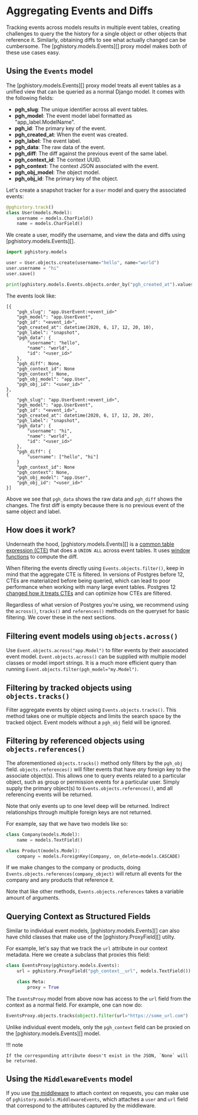 # Aggregating Events and Diffs

Tracking events across models results in multiple event tables, creating challenges to query the the history for a single object or other objects that reference it. Similarly, obtaining diffs to see what actually changed can be cumbersome. The [pghistory.models.Events][] proxy model makes both of these use cases easy.

## Using the `Events` model

The [pghistory.models.Events][] proxy model treats all event tables as a unified view that can be queried as a normal Django model. It comes with the following fields:

* **pgh_slug**: The unique identifier across all event tables.
* **pgh_model**: The event model label formatted as "app_label.ModelName".
* **pgh_id**: The primary key of the event.
* **pgh_created_at**: When the event was created.
* **pgh_label**: The event label.
* **pgh_data**: The raw data of the event.
* **pgh_diff**: The diff against the previous event of the same label.
* **pgh_context_id**: The context UUID.
* **pgh_context**: The context JSON associated with the event.
* **pgh_obj_model**: The object model.
* **pgh_obj_id**: The primary key of the object.

Let's create a snapshot tracker for a `User` model and query the associated events:

```python
@pghistory.track()
class User(models.Model):
    username = models.CharField()
    name = models.CharField()
```

We create a user, modify the username, and view the data and diffs using [pghistory.models.Events][].

```python
import pghistory.models

user = User.objects.create(username="hello", name="world")
user.username = "hi"
user.save()

print(pghistory.models.Events.objects.order_by("pgh_created_at").values())
```

The events look like:

    [{
        "pgh_slug": "app.UserEvent:<event_id>"
        "pgh_model": "app.UserEvent",
        "pgh_id": "<event_id>",
        "pgh_created_at": datetime(2020, 6, 17, 12, 20, 10),
        "pgh_label": "snapshot",
        "pgh_data": {
            "username": "hello",
            "name": "world",
            "id": "<user_id>"
        },
        "pgh_diff": None,
        "pgh_context_id": None
        "pgh_context": None,
        "pgh_obj_model": "app.User",
        "pgh_obj_id": "<user_id>"
    },
    {
        "pgh_slug": "app.UserEvent:<event_id>",
        "pgh_model": "app.UserEvent",
        "pgh_id": "<event_id>",
        "pgh_created_at": datetime(2020, 6, 17, 12, 20, 20),
        "pgh_label": "snapshot",
        "pgh_data": {
            "username": "hi",
            "name": "world",
            "id": "<user_id>"
        },
        "pgh_diff": {
            "username": ["hello", "hi"]
        }
        "pgh_context_id": None
        "pgh_context": None,
        "pgh_obj_model": "app.User",
        "pgh_obj_id": "<user_id>"
    }]

Above we see that `pgh_data` shows the raw data and `pgh_diff` shows the changes. The first diff is empty because there is no previous event of the same object and label.

## How does it work?

Underneath the hood, [pghistory.models.Events][] is a [common table expression (CTE)](https://www.postgresql.org/docs/current/queries-with.html) that does a `UNION ALL` across event tables. It uses [window functions](https://www.postgresql.org/docs/current/tutorial-window.html) to compute the diff.

When filtering the events directly using `Events.objects.filter()`, keep in mind that the aggregate CTE is filtered. In versions of Postgres before 12, CTEs are materialized before being queried, which can lead to poor performance when working with many large event tables. Postgres 12 [changed how it treats CTEs](https://www.postgresql.org/docs/12/release-12.html) and can optimize how CTEs are filtered.

Regardless of what version of Postgres you're using, we recommend using the `across()`, `tracks()` and `references()` methods on the queryset for basic filtering. We cover these in the next sections.

## Filtering event models using `objects.across()`

Use `Event.objects.across("app.Model")` to filter events by their associated event model. `Event.objects.across()` can be supplied with multiple model classes or model import strings. It is a much more efficient query than running `Event.objects.filter(pgh_model="my.Model")`.

## Filtering by tracked objects using `objects.tracks()`

Filter aggregate events by object using `Events.objects.tracks()`. This method takes one or multiple objects and limits the search space by the tracked object. Event models without a `pgh_obj` field will be ignored.

## Filtering by referenced objects using `objects.references()`

The aforementioned `objects.tracks()` method only filters by the `pgh_obj` field. `objects.references()` will filter events that have *any* foreign key to the associate object(s). This allows one to query events related to a particular object, such as group or permission events for a particular user. Simply supply the primary object(s) to `Events.objects.references()`, and all referencing events will be returned.

Note that only events up to one level deep will be returned. Indirect relationships through multiple foreign keys are not returned.

For example, say that we have two models like so:

```python
class Company(models.Model):
    name = models.TextField()

class Product(models.Model):
    company = models.ForeignKey(Company, on_delete=models.CASCADE)
```

If we make changes to the company or products, doing `Events.objects.references(company_object)` will return all events for the company and any products that reference it.

Note that like other methods, `Events.objects.references` takes a variable amount of arguments.

<a id="events_proxy"></a>
## Querying Context as Structured Fields

Similar to individual event models, [pghistory.models.Events][] can also have child classes that make use of the [pghistory.ProxyField][] utilty.

For example, let's say that we track the `url` attribute in our context metadata. Here we create a subclass that proxies this field:

```python
class EventsProxy(pghistory.models.Events):
    url = pghistory.ProxyField("pgh_context__url", models.TextField())

    class Meta:
        proxy = True
```

The `EventsProxy` model from above now has access to the `url` field from the context as a normal field. For example, one can now do:

```python
EventsProxy.objects.tracks(object).filter(url="https://some_url.com")
```

Unlike individual event models, only the `pgh_context` field can be proxied on the [pghistory.models.Events][] model.

!!! note

    If the corresponding attribute doesn't exist in the JSON, `None` will be returned.

## Using the `MiddlewareEvents` model

If you use [the middleware](context.md#middleware) to attach context on requests, you can make use of `pghistory.models.MiddlewareEvents`, which attaches a `user` and `url` field that correspond to the attributes captured by the middleware.

